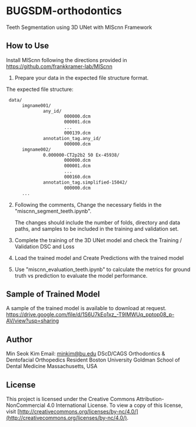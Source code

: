 # BUGSDM-orthodontics
Teeth Segmentation using 3D UNet with MIScnn Framework

## How to Use 
Install MIScnn following the directions provided in https://github.com/frankkramer-lab/MIScnn

1. Prepare your data in the expected file structure format.

The expected file structure:
```sh
 data/
      imgname001/
              any_id/
                      000000.dcm
                      000001.dcm
                      ...
                      000139.dcm
              annotation_tag.any_id/
                      000000.dcm
      imgname002/
              0.000000-CT2p2b2 50 Ex-45938/
                      000000.dcm
                      000001.dcm
                      ...
                      000160.dcm
              annotation_tag.simplified-15042/
                      000000.dcm
      ...
```

2. Following the comments, Change the necessary fields in the "miscnn_segment_teeth.ipynb".

   The changes should include the number of folds, directory and data paths, and samples to be included in the training and validation set.

3. Complete the training of the 3D UNet model and check the Training / Validation DSC and Loss 

4. Load the trained model and Create Predictions with the trained model

5. Use "miscnn_evaluation_teeth.ipynb" to calculate the metrics for ground truth vs prediction to evaluate the model performance.

## Sample of Trained Model

A sample of the trained model is available to download at request. 
https://drive.google.com/file/d/1S6U7kEo1xz_-T9IMWUq_pptop08_p-AV/view?usp=sharing

## Author 
Min Seok Kim 
Email: minkim@bu.edu 
DScD/CAGS Orthodontics & Dentofacial Orthopedics Resident
Boston University Goldman School of Dental Medicine
Massachusetts, USA

## License

This project is licensed under the Creative Commons Attribution-NonCommercial 4.0 International License. To view a copy of this license, visit [http://creativecommons.org/licenses/by-nc/4.0/](http://creativecommons.org/licenses/by-nc/4.0/).

